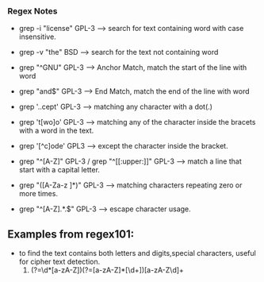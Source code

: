### Regex Notes

* grep -i "license" GPL-3  --> search for text containing word with case insensitive.

* grep -v "the" BSD  --> search for the text not containing word

* grep "^GNU" GPL-3  --> Anchor Match, match the start of the line with word

* grep "and$" GPL-3  --> End Match, match the end of the line with word

* grep '..cept' GPL-3  --> matching any character with a dot(.)

* grep 't[wo]o' GPL-3 --> matching any of the character inside the bracets with a word in the text.

* grep '[^c]ode' GPL3  --> except the character inside the bracket.

* grep "^[A-Z]" GPL-3 / grep "^[[:upper:]]" GPL-3  --> match a line that start with a capital letter.

* grep "([A-Za-z ]*)" GPL-3 -->  matching characters repeating zero or more times.


* grep "^[A-Z].*\.$" GPL-3  --> escape character usage.

## Examples from regex101:

* to find the text contains both letters and digits,special characters, useful for cipher text detection.
   1. (?=\d*[a-zA-Z])(?=[a-zA-Z]*[\d+])[a-zA-Z\d]+
